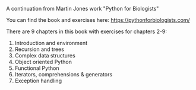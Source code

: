 A continuation from Martin Jones work "Python for Biologists"

You can find the book and exercises here:
https://pythonforbiologists.com/ 

There are 9 chapters in this book with exercises for chapters 2-9:
1. Introduction and environment
2. Recursion and trees
3. Complex data structures
4. Object oriented Python
5. Functional Python
6. Iterators, comprehensions & generators
7. Exception handling
